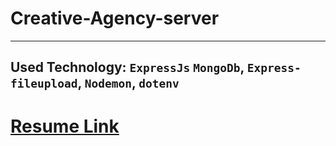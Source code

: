 # Creative-Agency-server
***
## Used Technology: `ExpressJs` `MongoDb`, `Express-fileupload`, `Nodemon`, `dotenv`

# [Resume Link](https://drive.google.com/file/d/1WbxGWa7vjGYUeyp7ex6QgOYhkk2iaBmV/view?usp=sharing)
